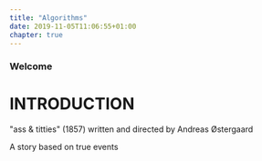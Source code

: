 ```yaml
---
title: "Algorithms"
date: 2019-11-05T11:06:55+01:00
chapter: true
---
```


### Welcome

# INTRODUCTION
"ass & titties" (1857) written and directed by Andreas Østergaard
<p>A story based on true events</p>
